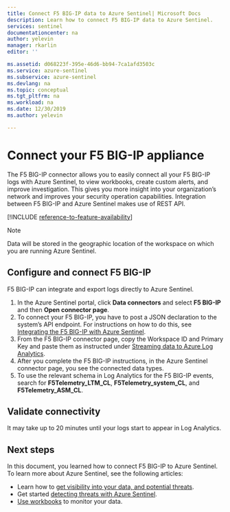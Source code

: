 ```yaml
---
title: Connect F5 BIG-IP data to Azure Sentinel| Microsoft Docs
description: Learn how to connect F5 BIG-IP data to Azure Sentinel.
services: sentinel
documentationcenter: na
author: yelevin
manager: rkarlin
editor: ''

ms.assetid: d068223f-395e-46d6-bb94-7ca1afd3503c
ms.service: azure-sentinel
ms.subservice: azure-sentinel
ms.devlang: na
ms.topic: conceptual
ms.tgt_pltfrm: na
ms.workload: na
ms.date: 12/30/2019
ms.author: yelevin

---
```

# Connect your F5 BIG-IP appliance 

The F5 BIG-IP connector allows you to easily connect all your F5 BIG-IP logs with Azure Sentinel, to view workbooks, create custom alerts, and improve investigation. This gives you more insight into your organization’s network and improves your security operation capabilities. Integration between F5 BIG-IP and Azure Sentinel makes use of REST API.

[!INCLUDE [reference-to-feature-availability](includes/reference-to-feature-availability.md)]

> [!NOTE]
> Data will be stored in the geographic location of the workspace on which you are running Azure Sentinel.

## Configure and connect F5 BIG-IP 

F5 BIG-IP can integrate and export logs directly to Azure Sentinel.

1. In the Azure Sentinel portal, click **Data connectors** and select **F5 BIG-IP** and then **Open connector page**. 
1. To connect your F5 BIG-IP, you have to post a JSON declaration to the system’s API endpoint. For instructions on how to do this, see [Integrating the F5 BIG-IP with Azure Sentinel](https://devcentral.f5.com/s/articles/Integrating-the-F5-BIGIP-with-Azure-Sentinel).
8. From the F5 BIG-IP connector page, copy the Workspace ID and Primary Key and paste them as instructed under [Streaming data to Azure Log Analytics](https://devcentral.f5.com/s/articles/Integrating-the-F5-BIGIP-with-Azure-Sentinel#streaming-data-to-azure-log-analytics).
1. After you complete the F5 BIG-IP instructions, in the Azure Sentinel connector page, you see the connected data types.
1. To use the relevant schema in Log Analytics for the F5 BIG-IP events, search for **F5Telemetry_LTM_CL**, **F5Telemetry_system_CL**, and **F5Telemetry_ASM_CL**.


## Validate connectivity

It may take up to 20 minutes until your logs start to appear in Log Analytics. 



## Next steps
In this document, you learned how to connect F5 BIG-IP to Azure Sentinel. To learn more about Azure Sentinel, see the following articles:
- Learn how to [get visibility into your data, and potential threats](get-visibility.md).
- Get started [detecting threats with Azure Sentinel](detect-threats-built-in.md).
- [Use workbooks](tutorial-monitor-your-data.md) to monitor your data.


